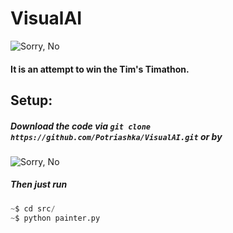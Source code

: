 # VisualAI
![Sorry, No](https://i.imgur.com/Tkagf7h.png)

#### It is an attempt to win the Tim's Timathon.

## Setup:
##### Download the code via ```git clone https://github.com/Potriashka/VisualAI.git``` or by
![Sorry, No](https://i.imgur.com/GKdDqY5.png)
##### Then just run
```python
~$ cd src/
~$ python painter.py
```
